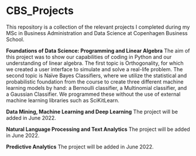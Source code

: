 # CBS_Projects
This repository is a collection of the relevant projects I completed during my MSc in Business Administration and Data Science at Copenhagen Business School.

**Foundations of Data Science: Programming and Linear Algebra**
The aim of this project was to show our capabilities of coding in Python and our understanding of linear algebra. The first topic is Orthogonality, for which we created a user interface to simulate and solve a real-life problem. The second topic is Naïve Bayes Classifiers, where we utilize the statistical and probabilistic foundation from the course to create three different machine learning models by hand: a Bernoulli classifier, a Multinomial classifier, and a Gaussian Classifier. We programmed these without the use of external machine learning libraries such as SciKitLearn.

**Data Mining, Machine Learning and Deep Learning**
The project will be added in June 2022.

**Natural Language Processing and Text Analytics**
The project will be added in June 2022.

**Predictive Analytics**
The project will be added in June 2022.
